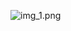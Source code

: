 ![img_1.png](file:///Users/manasabduganiuulu/Downloads/LMS-%D0%A1%D1%82%D1%80%D0%B0%D0%BD%D0%B8%D1%86%D0%B0%202.drawio%20(1).svg)